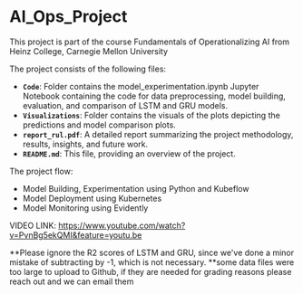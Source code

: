 # AI_Ops_Project
This project is part of the course Fundamentals of Operationalizing AI from Heinz College, Carnegie Mellon University

The project consists of the following files:

- **`Code`**: Folder contains the model_experimentation.ipynb Jupyter Notebook containing the code for data preprocessing, model building, evaluation, and comparison of LSTM and GRU models.
- **`Visualizations`**: Folder contains the visuals of the plots depicting the predictions and model comparison plots.
- **`report_rul.pdf`**: A detailed report summarizing the project methodology, results, insights, and future work.
- **`README.md`**: This file, providing an overview of the project.


The project flow:
- Model Building, Experimentation using Python and Kubeflow
- Model Deployment using Kubernetes
- Model Monitoring using Evidently

VIDEO LINK: https://www.youtube.com/watch?v=PvnBg5ekQMI&feature=youtu.be

**Please ignore the R2 scores of LSTM and GRU, since we've done a minor mistake of subtracting by -1, which is not necessary.
**some data files were too large to upload to Github, if they are needed for grading reasons please reach out and we can email them
